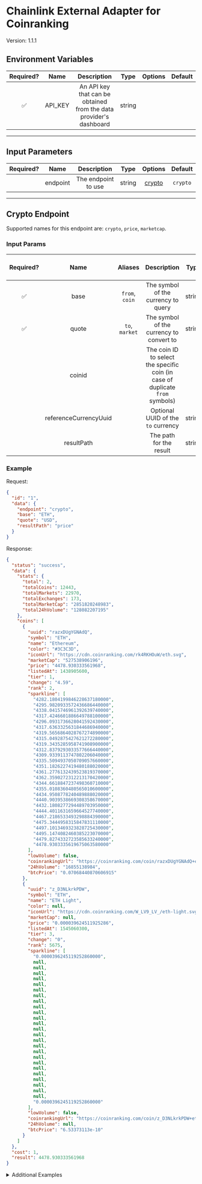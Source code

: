 # Chainlink External Adapter for Coinranking

Version: 1.1.1

## Environment Variables

| Required? |  Name   |                            Description                             |  Type  | Options | Default |
| :-------: | :-----: | :----------------------------------------------------------------: | :----: | :-----: | :-----: |
|    ✅     | API_KEY | An API key that can be obtained from the data provider's dashboard | string |         |         |

---

## Input Parameters

| Required? |   Name   |     Description     |  Type  |          Options           | Default  |
| :-------: | :------: | :-----------------: | :----: | :------------------------: | :------: |
|           | endpoint | The endpoint to use | string | [crypto](#crypto-endpoint) | `crypto` |

---

## Crypto Endpoint

Supported names for this endpoint are: `crypto`, `price`, `marketcap`.

### Input Params

| Required? |         Name          |    Aliases     |                                  Description                                  |  Type  | Options | Default | Depends On | Not Valid With |
| :-------: | :-------------------: | :------------: | :---------------------------------------------------------------------------: | :----: | :-----: | :-----: | :--------: | :------------: |
|    ✅     |         base          | `from`, `coin` |                      The symbol of the currency to query                      | string |         |         |            |                |
|    ✅     |         quote         | `to`, `market` |                   The symbol of the currency to convert to                    | string |         |         |            |                |
|           |        coinid         |                | The coin ID to select the specific coin (in case of duplicate `from` symbols) |        |         |         |            |                |
|           | referenceCurrencyUuid |                |                      Optional UUID of the `to` currency                       | string |         |         |            |                |
|           |      resultPath       |                |                            The path for the result                            | string |         |         |            |                |

### Example

Request:

```json
{
  "id": "1",
  "data": {
    "endpoint": "crypto",
    "base": "ETH",
    "quote": "USD",
    "resultPath": "price"
  }
}
```

Response:

```json
{
  "status": "success",
  "data": {
    "stats": {
      "total": 2,
      "totalCoins": 12443,
      "totalMarkets": 22970,
      "totalExchanges": 173,
      "totalMarketCap": "2851820248983",
      "total24hVolume": "128082207195"
    },
    "coins": [
      {
        "uuid": "razxDUgYGNAdQ",
        "symbol": "ETH",
        "name": "Ethereum",
        "color": "#3C3C3D",
        "iconUrl": "https://cdn.coinranking.com/rk4RKHOuW/eth.svg",
        "marketCap": "527538906196",
        "price": "4478.930333561968",
        "listedAt": 1438905600,
        "tier": 1,
        "change": "4.59",
        "rank": 2,
        "sparkline": [
          "4282.1804199846228637180000",
          "4295.9820933572436686440000",
          "4338.0415746961392639740000",
          "4317.4246601886649788100000",
          "4296.0931736628041592430000",
          "4317.6363325631844686940000",
          "4319.5656864028767274890000",
          "4315.0492875427621272280000",
          "4319.3435285958741908900000",
          "4312.8379293033577666440000",
          "4309.9339113747802206040000",
          "4335.5094937050709057660000",
          "4351.1826227419480188020000",
          "4361.2776132439523819370000",
          "4362.3590272312213170420000",
          "4344.6618847237498360710000",
          "4355.0108360480565010600000",
          "4434.9508778240489888020000",
          "4440.9039538669308358670000",
          "4432.1808277294489703950000",
          "4444.4011631659664527740000",
          "4467.2186533493298884390000",
          "4475.3444958315847831110000",
          "4497.1013469323828725430000",
          "4495.1474082460385223070000",
          "4479.8274332723585633240000",
          "4478.9303335619675063580000"
        ],
        "lowVolume": false,
        "coinrankingUrl": "https://coinranking.com/coin/razxDUgYGNAdQ+ethereum-eth",
        "24hVolume": "16855138984",
        "btcPrice": "0.07068440870606915"
      },
      {
        "uuid": "z_D3NLkrkPDW",
        "symbol": "ETH",
        "name": "ETH Light",
        "color": null,
        "iconUrl": "https://cdn.coinranking.com/W_LV9_LV_/eth-light.svg",
        "marketCap": null,
        "price": "0.000039624511925286",
        "listedAt": 1545060300,
        "tier": 3,
        "change": "0",
        "rank": 5675,
        "sparkline": [
          "0.0000396245119252860000",
          null,
          null,
          null,
          null,
          null,
          null,
          null,
          null,
          null,
          null,
          null,
          null,
          null,
          null,
          null,
          null,
          null,
          null,
          null,
          null,
          null,
          null,
          null,
          null,
          null,
          "0.0000396245119252860000"
        ],
        "lowVolume": false,
        "coinrankingUrl": "https://coinranking.com/coin/z_D3NLkrkPDW+ethlight-eth",
        "24hVolume": null,
        "btcPrice": "6.53373113e-10"
      }
    ]
  },
  "cost": 1,
  "result": 4478.930333561968
}
```

<details>
<summary>Additional Examples</summary>

Request:

```json
{
  "id": "1",
  "data": {
    "endpoint": "marketcap",
    "base": "ETH",
    "quote": "USD",
    "resultPath": "marketCap"
  }
}
```

Response:

```json
{
  "status": "success",
  "data": {
    "stats": {
      "total": 2,
      "totalCoins": 12443,
      "totalMarkets": 22970,
      "totalExchanges": 173,
      "totalMarketCap": "2851820248983",
      "total24hVolume": "128082207195"
    },
    "coins": [
      {
        "uuid": "razxDUgYGNAdQ",
        "symbol": "ETH",
        "name": "Ethereum",
        "color": "#3C3C3D",
        "iconUrl": "https://cdn.coinranking.com/rk4RKHOuW/eth.svg",
        "marketCap": "527538906196",
        "price": "4478.930333561968",
        "listedAt": 1438905600,
        "tier": 1,
        "change": "4.59",
        "rank": 2,
        "sparkline": [
          "4282.1804199846228637180000",
          "4295.9820933572436686440000",
          "4338.0415746961392639740000",
          "4317.4246601886649788100000",
          "4296.0931736628041592430000",
          "4317.6363325631844686940000",
          "4319.5656864028767274890000",
          "4315.0492875427621272280000",
          "4319.3435285958741908900000",
          "4312.8379293033577666440000",
          "4309.9339113747802206040000",
          "4335.5094937050709057660000",
          "4351.1826227419480188020000",
          "4361.2776132439523819370000",
          "4362.3590272312213170420000",
          "4344.6618847237498360710000",
          "4355.0108360480565010600000",
          "4434.9508778240489888020000",
          "4440.9039538669308358670000",
          "4432.1808277294489703950000",
          "4444.4011631659664527740000",
          "4467.2186533493298884390000",
          "4475.3444958315847831110000",
          "4497.1013469323828725430000",
          "4495.1474082460385223070000",
          "4479.8274332723585633240000",
          "4478.9303335619675063580000"
        ],
        "lowVolume": false,
        "coinrankingUrl": "https://coinranking.com/coin/razxDUgYGNAdQ+ethereum-eth",
        "24hVolume": "16855138984",
        "btcPrice": "0.07068440870606915"
      },
      {
        "uuid": "z_D3NLkrkPDW",
        "symbol": "ETH",
        "name": "ETH Light",
        "color": null,
        "iconUrl": "https://cdn.coinranking.com/W_LV9_LV_/eth-light.svg",
        "marketCap": null,
        "price": "0.000039624511925286",
        "listedAt": 1545060300,
        "tier": 3,
        "change": "0",
        "rank": 5675,
        "sparkline": [
          "0.0000396245119252860000",
          null,
          null,
          null,
          null,
          null,
          null,
          null,
          null,
          null,
          null,
          null,
          null,
          null,
          null,
          null,
          null,
          null,
          null,
          null,
          null,
          null,
          null,
          null,
          null,
          null,
          "0.0000396245119252860000"
        ],
        "lowVolume": false,
        "coinrankingUrl": "https://coinranking.com/coin/z_D3NLkrkPDW+ethlight-eth",
        "24hVolume": null,
        "btcPrice": "6.53373113e-10"
      }
    ]
  },
  "cost": 1,
  "result": 527538906196
}
```

</details>
